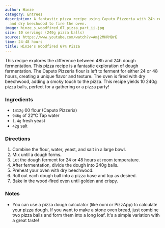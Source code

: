 ```yaml
---
author: Hinze
category: Entrees
description: A fantastic pizza recipe using Caputo Pizzeria with 24h room fermentation
  and dry beechwood to fire the oven.
image: hinze_s_woodfired_67_pizza_part_ii.jpg
size: 10 servings (240g pizza balls)
source: https://www.youtube.com/watch?v=Amj2MHRMBrE
time: 24-48 hours
title: Hinze's Woodfired 67% Pizza
---
```


This recipe explores the difference between 48h and 24h dough fermentation. This pizza recipe is a fantastic exploration of dough fermentation. The Caputo Pizzeria flour is left to ferment for either 24 or 48 hours, creating a unique flavor and texture. The oven is fired with dry beechwood, adding a smoky touch to the pizza. This recipe yields 10 240g pizza balls, perfect for a gathering or a pizza party!

### Ingredients

* `1412g` 00 flour (Caputo Pizzeria)
* `946g` of 22°C Tap water
* `1.4g` fresh yeast
* `42g` salt

### Directions

1. Combine the flour, water, yeast, and salt in a large bowl.
2. Mix until a dough forms.
3. Let the dough ferment for 24 or 48 hours at room temperature.
4. After fermentation, divide the dough into 240g balls.
5. Preheat your oven with dry beechwood.
6. Roll out each dough ball into a pizza base and top as desired.
7. Bake in the wood-fired oven until golden and crispy.

### Notes

- You can use a pizza dough calculator (like ooni or PizzApp) to calculate your pizza dough. If you want to make a stone oven bread, just combine two pizza balls and form them into a long loaf. It's a simple variation with a great taste!